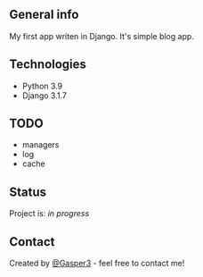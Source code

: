 ## General info
My first app writen in Django. It's simple blog app.

## Technologies
* Python 3.9
* Django 3.1.7

## TODO
* managers
* log
* cache

## Status
Project is: _in progress_

## Contact
Created by [@Gasper3](https://github.com/Gasper3) - feel free to contact me!

